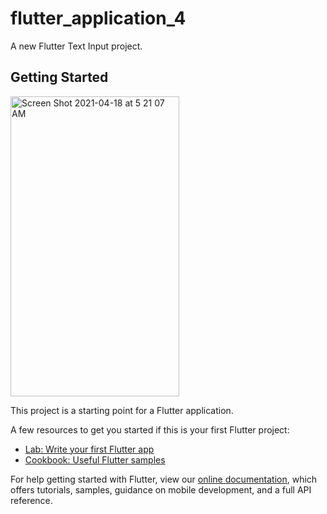 # flutter_application_4

A new Flutter Text Input project.

## Getting Started
<img width="270" height="480" alt="Screen Shot 2021-04-18 at 5 21 07 AM" src="https://user-images.githubusercontent.com/12158468/115129240-f162d980-a005-11eb-9d88-2b08cbb1c61f.png">


This project is a starting point for a Flutter application.

A few resources to get you started if this is your first Flutter project:

- [Lab: Write your first Flutter app](https://flutter.dev/docs/get-started/codelab)
- [Cookbook: Useful Flutter samples](https://flutter.dev/docs/cookbook)

For help getting started with Flutter, view our
[online documentation](https://flutter.dev/docs), which offers tutorials,
samples, guidance on mobile development, and a full API reference.

